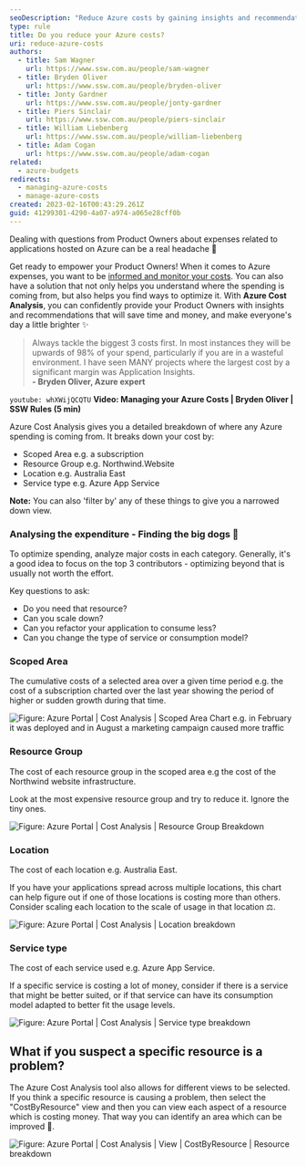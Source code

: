 ```yaml
---
seoDescription: "Reduce Azure costs by gaining insights and recommendations to optimize spending with Azure Cost Analysis."
type: rule
title: Do you reduce your Azure costs?
uri: reduce-azure-costs
authors:
  - title: Sam Wagner
    url: https://www.ssw.com.au/people/sam-wagner
  - title: Bryden Oliver
    url: https://www.ssw.com.au/people/bryden-oliver
  - title: Jonty Gardner
    url: https://www.ssw.com.au/people/jonty-gardner
  - title: Piers Sinclair
    url: https://www.ssw.com.au/people/piers-sinclair
  - title: William Liebenberg
    url: https://www.ssw.com.au/people/william-liebenberg
  - title: Adam Cogan
    url: https://www.ssw.com.au/people/adam-cogan
related:
  - azure-budgets
redirects:
  - managing-azure-costs
  - manage-azure-costs
created: 2023-02-16T00:43:29.261Z
guid: 41299301-4290-4a07-a974-a065e28cff0b
---
```

Dealing with questions from Product Owners about expenses related to applications hosted on Azure can be a real headache 🥲

Get ready to empower your Product Owners! When it comes to Azure expenses, you want to be [informed and monitor your costs](/azure-budgets). You can also have a solution that not only helps you understand where the spending is coming from, but also helps you find ways to optimize it. With **Azure Cost Analysis**, you can confidently provide your Product Owners with insights and recommendations that will save time and money, and make everyone's day a little brighter ✨

> Always tackle the biggest 3 costs first. In most instances they will be upwards of 98% of your spend, particularly if you are in a wasteful environment. I have seen MANY projects where the largest cost by a significant margin was Application Insights.  
**- Bryden Oliver, Azure expert**

<!--endintro-->

`youtube: whXWijQCQTU`
**Video: Managing your Azure Costs | Bryden Oliver | SSW Rules (5 min)**

Azure Cost Analysis gives you a detailed breakdown of where any Azure spending is coming from. It breaks down your cost by:

* Scoped Area e.g. a subscription
* Resource Group e.g. Northwind.Website
* Location e.g. Australia East
* Service type e.g. Azure App Service

**Note:** You can also 'filter by' any of these things to give you a narrowed down view.

### Analysing the expenditure - Finding the big dogs 🐶

To optimize spending, analyze major costs in each category. Generally, it's a good idea to focus on the top 3 contributors - optimizing beyond that is usually not worth the effort.

Key questions to ask:

* Do you need that resource?
* Can you scale down?  
* Can you refactor your application to consume less?
* Can you change the type of service or consumption model?

### Scoped Area

The cumulative costs of a selected area over a given time period e.g. the cost of a subscription charted over the last year showing the period of higher or sudden growth during that time.

![Figure: Azure Portal | Cost Analysis | Scoped Area Chart e.g. in February it was deployed and in August a marketing campaign caused more traffic](/azure-area-chart.jpg)

### Resource Group

The cost of each resource group in the scoped area e.g the cost of the Northwind website infrastructure.

Look at the most expensive resource group and try to reduce it. Ignore the tiny ones.

![Figure: Azure Portal | Cost Analysis | Resource Group Breakdown](/resource-groups.jpg)

### Location

The cost of each location e.g. Australia East.

If you have your applications spread across multiple locations, this chart can help figure out if one of those locations is costing more than others. Consider scaling each location to the scale of usage in that location ⚖️.

![Figure: Azure Portal | Cost Analysis | Location breakdown ](/locations.jpg)

### Service type

The cost of each service used e.g. Azure App Service.

If a specific service is costing a lot of money, consider if there is a service that might be better suited, or if that service can have its consumption model adapted to better fit the usage levels.

![Figure: Azure Portal | Cost Analysis | Service type breakdown](/services.jpg)

## What if you suspect a specific resource is a problem?

The Azure Cost Analysis tool also allows for different views to be selected. If you think a specific resource is causing a problem, then select the "CostByResource" view and then you can view each aspect of a resource which is costing money. That way you can identify an area which can be improved 🎯.

![Figure: Azure Portal | Cost Analysis | View | CostByResource | Resource breakdown](/service-breakdown.jpg)
